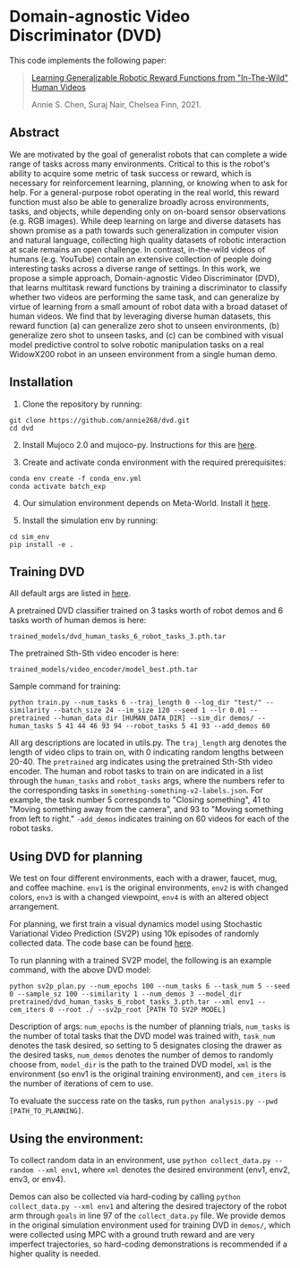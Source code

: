 # Domain-agnostic Video Discriminator (DVD)

This code implements the following paper: 

<!-- > [Learning Generalizable Robotic Reward Functions from In-The-Wild Human Videos](https://sites.google.com/view/batch-exploration).  -->
> [Learning Generalizable Robotic Reward Functions from "In-The-Wild" Human Videos](https://sites.google.com/view/dvd-human-videos)
>
> Annie S. Chen, Suraj Nair, Chelsea Finn, 2021.

## Abstract
We are motivated by the goal of generalist robots that can complete a wide range of tasks across many environments. Critical to this is the robot's ability to acquire some metric of task success or reward, which is necessary for reinforcement learning, planning, or knowing when to ask for help. For a general-purpose robot operating in the real world, this reward function must also be able to generalize broadly across environments, tasks, and objects, while depending only on on-board sensor observations (e.g. RGB images). While deep learning on large and diverse datasets has shown promise as a path towards such generalization in computer vision and natural language, collecting high quality datasets of robotic interaction at scale remains an open challenge. In contrast, in-the-wild videos of humans (e.g. YouTube) contain an extensive collection of people doing interesting tasks across a diverse range of settings. In this work, we propose a simple approach, Domain-agnostic Video Discriminator (DVD), that learns multitask reward functions by training a discriminator to classify whether two videos are performing the same task, and can generalize by virtue of learning from a small amount of robot data with a broad dataset of human videos. We find that by leveraging diverse human datasets, this reward function (a) can generalize zero shot to unseen environments, (b) generalize zero shot to unseen tasks, and (c) can be combined with visual model predictive control to solve robotic manipulation tasks on a real WidowX200 robot in an unseen environment from a single human demo.

## Installation
1. Clone the repository by running:
```
git clone https://github.com/annie268/dvd.git
cd dvd
```
2. Install Mujoco 2.0 and mujoco-py. Instructions for this are [here](https://github.com/openai/mujoco-py#install-mujoco).

3. Create and activate conda environment with the required prerequisites:
```
conda env create -f conda_env.yml
conda activate batch_exp
```

4. Our simulation environment depends on Meta-World. Install it [here](https://github.com/tianheyu927/metaworld).

5. Install the simulation env by running:
```
cd sim_env
pip install -e .
```

## Training DVD

All default args are listed in [here](https://github.com/annie268/dvd/utils.py).

A pretrained DVD classifier trained on 3 tasks worth of robot demos and 6 tasks worth of human demos is here:
```
trained_models/dvd_human_tasks_6_robot_tasks_3.pth.tar
```

The pretrained Sth-Sth video encoder is here:
```
trained_models/video_encoder/model_best.pth.tar
```

Sample command for training: 
```
python train.py --num_tasks 6 --traj_length 0 --log_dir "test/" --similarity --batch_size 24 --im_size 120 --seed 1 --lr 0.01 --pretrained --human_data_dir [HUMAN_DATA_DIR] --sim_dir demos/ --human_tasks 5 41 44 46 93 94 --robot_tasks 5 41 93 --add_demos 60
```
All arg descriptions are located in utils.py. The ```traj_length``` arg denotes the length of video clips to train on, with 0 indicating random lengths between 20-40. The ```pretrained``` arg indicates using the pretrained Sth-Sth video encoder. The human and robot tasks to train on are indicated in a list through the ```human_tasks``` and ```robot_tasks``` args, where the numbers refer to the corresponding tasks in ```something-something-v2-labels.json```. For example, the task number 5 corresponds to "Closing something", 41 to "Moving something away from the camera", and 93 to "Moving something from left to right." ```-add_demos``` indicates training on 60 videos for each of the robot tasks.


## Using DVD for planning
We test on four different environments, each with a drawer, faucet, mug, and coffee machine. ```env1``` is the original environments, ```env2``` is with changed colors, ```env3``` is with a changed viewpoint, ```env4``` is with an altered object arrangement. 

For planning, we first train a visual dynamics model using Stochastic Variational Video Prediction (SV2P) using 10k episodes of randomly collected data. The code base can be found [here](https://github.com/tensorflow/tensor2tensor). 

To run planning with a trained SV2P model, the following is an example command, with the above DVD model:
```
python sv2p_plan.py --num_epochs 100 --num_tasks 6 --task_num 5 --seed 0 --sample_sz 100 --similarity 1 --num_demos 3 --model_dir pretrained/dvd_human_tasks_6_robot_tasks_3.pth.tar --xml env1 --cem_iters 0 --root ./ --sv2p_root [PATH TO SV2P MODEL]
```
Description of args: ```num_epochs``` is the number of planning trials, ```num_tasks``` is the number of total tasks that the DVD model was trained with, ```task_num``` denotes the task desired, so setting to 5 designates closing the drawer as the desired tasks, ```num_demos``` denotes the number of demos to randomly choose from, ```model_dir``` is the path to the trained DVD model, ```xml``` is the environment (so env1 is the original training environment), and ```cem_iters``` is the number of iterations of cem to use.

To evaluate the success rate on the tasks, run ```python analysis.py --pwd [PATH_TO_PLANNING]```.


## Using the environment:
To collect random data in an environment, use ```python collect_data.py --random --xml env1```, where ```xml``` denotes the desired environment (env1, env2, env3, or env4). 

Demos can also be collected via hard-coding by calling ```python collect_data.py --xml env1``` and altering the desired trajectory of the robot arm through ```goals``` in line 97 of the ```collect_data.py``` file. 
We provide demos in the original simulation environment used for training DVD in ```demos/```, which were collected using MPC with a ground truth reward and are very imperfect trajectories, so hard-coding demonstrations is recommended if a higher quality is needed. 



